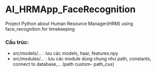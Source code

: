 # AI_HRMApp_FaceRecognition
Project Python about Human Resource Manager(HRM) using face_recognition for timekeeping

### Cấu trúc:
- src/models/...    :   lưu các models, haar, features.npy
- src/modules/...   :   lưu các module dùng chung như path, constants, connect to database,... (path custom- path_cus)